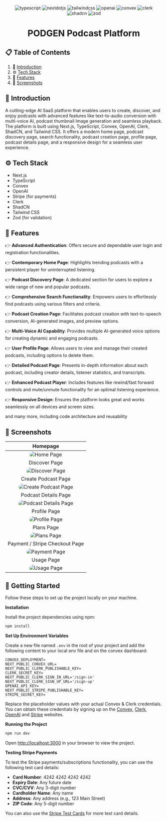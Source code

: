 <div align="center">
  <br />

  <br />

  <div>
    <img src="https://img.shields.io/badge/-Typescript-black?style=for-the-badge&logoColor=white&logo=typescript&color=3178C6" alt="typescript" />
    <img src="https://img.shields.io/badge/-Next_._JS-black?style=for-the-badge&logoColor=white&logo=nextdotjs&color=000000" alt="nextdotjs" />
    <img src="https://img.shields.io/badge/-Tailwind_CSS-black?style=for-the-badge&logoColor=white&logo=tailwindcss&color=06B6D4" alt="tailwindcss" />
    <img src="https://img.shields.io/badge/-OpenAI-black?style=for-the-badge&logoColor=white&logo=openai&color=412991" alt="openai" />
    <img src="https://img.shields.io/badge/-Convex-black?style=for-the-badge&logoColor=white&logo=convex&color=FFD700" alt="convex" />
    <img src="https://img.shields.io/badge/-Clerk-black?style=for-the-badge&logoColor=white&logo=clerk&color=000000" alt="clerk" />
    <img src="https://img.shields.io/badge/shadcn%2Fui-000000?style=for-the-badge&logo=shadcnui&logoColor=white" alt="shadcn" />
    <img src="https://img.shields.io/badge/zod-%233068b7.svg?style=for-the-badge&logo=zod&logoColor=white)" alt="zod">

  </div>

  <h1 align="center">PODGEN Podcast Platform</h1>

  

</div>

## 📋 <a name="table">Table of Contents</a>

1. 🤖 [Introduction](#introduction)
2. ⚙️ [Tech Stack](#tech-stack)
3. 🔋 [Features](#features)
4. 📸 [Screenshots](#screenshots)




## <a name="introduction">🤖 Introduction</a>

A cutting-edge AI SaaS platform that enables users to create, discover, and enjoy podcasts with advanced features like text-to-audio conversion with multi-voice AI, podcast thumbnail Image generation and seamless playback. The platform is built using Next.js, TypeScript, Convex, OpenAI, Clerk, ShadCN, and Tailwind CSS. It offers a modern home page, podcast discovery page, search functionality, podcast creation page, profile page, podcast details page, and a responsive design for a seamless user experience.

## <a name="tech-stack">⚙️ Tech Stack</a>

- Next.js
- TypeScript
- Convex
- OpenAI
- Stripe (for payments)
- Clerk
- ShadCN
- Tailwind CSS
- Zod (for validation)

## <a name="features">🔋 Features</a>

👉 **Advanced Authentication**: Offers secure and dependable user login and registration functionalities.

👉 **Contemporary Home Page**: Highlights trending podcasts with a persistent player for uninterrupted listening.

👉 **Podcast Discovery Page**: A dedicated section for users to explore a wide range of new and popular podcasts.

👉 **Comprehensive Search Functionality**: Empowers users to effortlessly find podcasts using various filters and criteria.

👉 **Podcast Creation Page**: Facilitates podcast creation with text-to-speech conversion, AI-generated images, and preview options.

👉 **Multi-Voice AI Capability**: Provides multiple AI-generated voice options for creating dynamic and engaging podcasts.

👉 **User Profile Page**: Allows users to view and manage their created podcasts, including options to delete them.

👉 **Detailed Podcast Page**: Presents in-depth information about each podcast, including creator details, listener statistics, and transcripts.

👉 **Enhanced Podcast Player**: Includes features like rewind/fast forward controls and mute/unmute functionality for an optimal listening experience.

👉 **Responsive Design**: Ensures the platform looks great and works seamlessly on all devices and screen sizes.

and many more, including code architecture and reusability

## <a name="screenshots">📸 Screenshots</a>

| Homepage |
| :-----------: |
|  <img src="assets/screenshots/home.png" alt="Home Page" style="border-radius:12px; max-width:100%;">  |
| Discover Page |
| <img src="assets/screenshots/discover.png" alt="Discover Page" style="border-radius:12px; max-width:100%;">   |
| Create Podcast Page |
| <img src="assets/screenshots/create.png" alt="Create Podcast Page" style="border-radius:12px; max-width:100%;"> |
| Podcast Details Page |
|  <img src="assets/screenshots/podcast.png" alt="Podcast Details Page" style="border-radius:12px; max-width:100%;"> |
| Profile Page |
|  <img src="assets/screenshots/profile.png" alt="Profile Page" style="border-radius:12px; max-width:100%;"> |
| Plans Page |
|  <img src="assets/screenshots/plans.png" alt="Plans Page" style="border-radius:12px; max-width:100%;"> |
| Payment / Stripe Checkout Page |
|  <img src="assets/screenshots/stripe.png" alt="Payment Page" style="border-radius:12px; max-width:100%;"> |
| Usage Page |
|  <img src="assets/screenshots/usage.png" alt="Usage Page" style="border-radius:12px; max-width:100%;"> |


## <a name="getting-started">🤸 Getting Started</a>

Follow these steps to set up the project locally on your machine.



**Installation**

Install the project dependencies using npm:

```bash
npm install
```

**Set Up Environment Variables**

Create a new file named `.env` in the root of your project and add the following content to your local env file and on the convex dashboard:

```env
CONVEX_DEPLOYMENT=
NEXT_PUBLIC_CONVEX_URL=
NEXT_PUBLIC_CLERK_PUBLISHABLE_KEY=
CLERK_SECRET_KEY=
NEXT_PUBLIC_CLERK_SIGN_IN_URL='/sign-in'
NEXT_PUBLIC_CLERK_SIGN_UP_URL='/sign-up'
OPENAI_API_KEY=
NEXT_PUBLIC_STRIPE_PUBLISHABLE_KEY=
STRIPE_SECRET_KEY=
```

Replace the placeholder values with your actual Convex & Clerk credentials. You can obtain these credentials by signing up on the [Convex](https://www.convex.dev/), [Clerk](https://clerk.com/),
[OpenAI](https://platform.openai.com/) and [Stripe](https://stripe.com/) websites.

**Running the Project**

```bash
npm run dev
```

Open [http://localhost:3000](http://localhost:3000) in your browser to view the project.

**Testing Stripe Payments**

To test the Stripe payments/subscriptions functionality, you can use the following test card details:

- **Card Number**: 4242 4242 4242 4242
- **Expiry Date**: Any future date
- **CVC/CVV**: Any 3-digit number
- **Cardholder Name**: Any name
- **Address**: Any address (e.g., 123 Main Street)
- **ZIP Code**: Any 5-digit number

You can also use the [Stripe Test Cards](https://docs.stripe.com/testing#cards) for more test card details.





<br />
<br />
